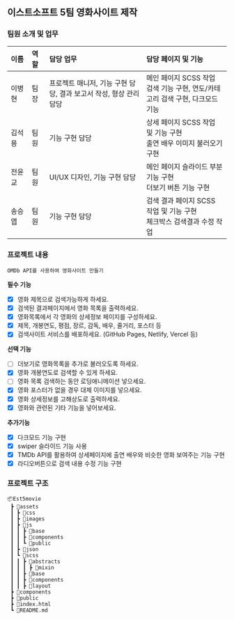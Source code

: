 ## 이스트소프트 5팀 영화사이트 제작

### 팀원 소개 및 업무
| **이름** | **역할** | **담당 업무** | **담당 페이지 및 기능** |
| :--- | :--- | :--- | :--- |
| 이병현 &nbsp;&nbsp;  | 팀장 &nbsp;  | 프로젝트 매니저, 기능 구현 담당, 결과 보고서 작성, 형상 관리 담당 | 메인 페이지 SCSS 작업<br> 검색 기능 구현, 연도/카테고리 검색 구현, 다크모드 기능 |
| 김석용 &nbsp;&nbsp;  | 팀원 &nbsp;  | 기능 구현 담당 | 상세 페이지 SCSS 작업 및 기능 구현<br> 출연 배우 이미지 불러오기 구현 |
| 전윤교 &nbsp;&nbsp;  | 팀원 &nbsp;  | UI/UX 디자인, 기능 구현 담당 | 메인 페이지 슬라이드 부분 기능 구현<br> 더보기 버튼 기능 구현 |
| 송승엽 &nbsp;&nbsp;  | 팀원 &nbsp;  | 기능 구현 담당 | 검색 결과 페이지 SCSS 작업 및 기능 구현<br> 체크박스 검색결과 수정 작업 |


### 프로젝트 내용
    OMDb API를 사용하여 영화사이트 만들기

**필수 기능** 
- [x]  영화 제목으로 검색가능하게 하세요.
- [x]  검색된 결과페이지에서 영화 목록을 출력하세요.
- [x]  영화목록에서 각 영화의 상세정보 페이지를 구성하세요.
- [x]  제목, 개봉연도, 평점, 장르, 감독, 배우, 줄거리, 포스터 등
- [x]  검색사이트 서비스를 배포하세요. (GitHub Pages, Netlify, Vercel 등)

**선택 기능** 
- [ ]  더보기로 영화목록을 추가로 불러오도록 하세요.
- [x]  영화 개봉연도로 검색할 수 있게 하세요.
- [ ]  영화 목록 검색하는 동안 로딩애니메이션 넣으세요.
- [x]  영화 포스터가 없을 경우 대체 이미지를 넣으세요.
- [x]  영화 상세정보를 고해상도로 출력하세요.
- [x]  영화와 관련된 기타 기능을 넣어보세요.

**추가기능** 
- [x]  다크모드 기능 구현
- [x]  swiper 슬라이드 기능 사용
- [x]  TMDb API를 활용하여 상세페이지에 출연 배우와 비슷한 영화 보여주는 기능 구현
- [x]  라디오버튼으로 검색 내용 수정 기능 구현

### 프로젝트 구조
```
📦Est5movie
 ┣ 📂assets
 ┃ ┣ 📂css
 ┃ ┣ 📂images
 ┃ ┣ 📂js
 ┃ ┃ ┣ 📂base
 ┃ ┃ ┣ 📂components
 ┃ ┃ ┗ 📂public
 ┃ ┣ 📂json
 ┃ ┗ 📂scss
 ┃ ┃ ┣ 📂abstracts
 ┃ ┃ ┃ ┣ 📂mixin
 ┃ ┃ ┣ 📂base
 ┃ ┃ ┣ 📂components
 ┃ ┃ ┣ 📂layout
 ┣ 📂components
 ┣ 📂public
 ┣ 📜index.html
 ┗ 📜README.md
```